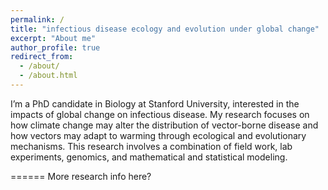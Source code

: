 ```yaml
---
permalink: /
title: "infectious disease ecology and evolution under global change"
excerpt: "About me"
author_profile: true
redirect_from: 
  - /about/
  - /about.html
---
```


I’m a PhD candidate in Biology at Stanford University, interested in the impacts of global change on infectious disease. My research focuses on how climate change may alter the distribution of vector-borne disease and how vectors may adapt to warming through ecological and evolutionary mechanisms. This research involves a combination of field work, lab experiments, genomics, and mathematical and statistical modeling. 

======
More research info here? 

